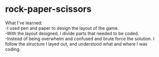 # rock-paper-scissors
What I've learned:  
-I used pen and paper to design the layout of the game.  
-With the layout designed, I divide parts that needed to be coded.  
-Instead of being overwhelm and confused and brute force the solution. I follow the structure I layed out, and understood what and where I was coding.  